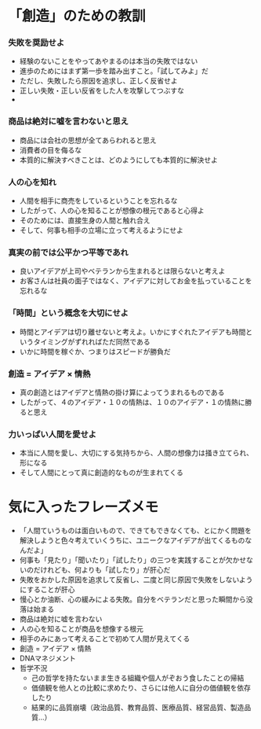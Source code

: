 # 「創造」のための教訓
### 失敗を奨励せよ
- 経験のないことをやってあやまるのは本当の失敗ではない
- 進歩のためにはまず第一歩を踏み出すこと。「試してみよ」だ
- ただし、失敗したら原因を追求し、正しく反省せよ
- 正しい失敗・正しい反省をした人を攻撃してつぶすな
- 
### 商品は絶対に嘘を言わないと思え
- 商品には会社の思想が全てあらわれると思え
- 消費者の目を侮るな
- 本質的に解決すべきことは、どのようにしても本質的に解決せよ

### 人の心を知れ
- 人間を相手に商売をしているということを忘れるな
- したがって、人の心を知ることが想像の根元であると心得よ
- そのためには、直接生身の人間と触れ合え
- そして、何事も相手の立場に立って考えるようにせよ

### 真実の前では公平かつ平等であれ
- 良いアイデアが上司やベテランから生まれるとは限らないと考えよ
- お客さんは社員の面子ではなく、アイデアに対してお金を払っていることを忘れるな

### 「時間」という概念を大切にせよ
- 時間とアイデアは切り離せないと考えよ。いかにすぐれたアイデアも時間というタイミングがずれればただ同然である
- いかに時間を稼ぐか、つまりはスピードが勝負だ

### 創造 = アイデア × 情熱
- 真の創造とはアイデアと情熱の掛け算によってうまれるものである
- したがって、４のアイデア・１０の情熱は、１０のアイデア・１の情熱に勝ると思え

### 力いっぱい人間を愛せよ
- 本当に人間を愛し、大切にする気持ちから、人間の想像力は掻き立てられ、形になる
- そして人間にとって真に創造的なものが生まれてくる

# 気に入ったフレーズメモ
- 「人間ていうものは面白いもので、できてもできなくても、とにかく問題を解決しようと色々考えていくうちに、ユニークなアイデアが出てくるものなんだよ」
- 何事も「見たり」「聞いたり」「試したり」の三つを実践することが欠かせないのだけれども、何よりも「試したり」が肝心だ
- 失敗をおかした原因を追求して反省し、二度と同じ原因で失敗をしないようにすることが肝心
- 慢心とか油断、心の緩みによる失敗。自分をベテランだと思った瞬間から没落は始まる
- 商品は絶対に嘘を言わない
- 人の心を知ることが商品を想像する根元
- 相手のみにあって考えることで初めて人間が見えてくる
- 創造 = アイデア × 情熱
- DNAマネジメント
- 哲学不況
  - 己の哲学を持たないまま生きる組織や個人がぞおう食したことの帰結
  - 価値観を他人との比較に求めたり、さらには他人に自分の価値観を依存したり
  - 結果的に品質崩壊（政治品質、教育品質、医療品質、経営品質、製造品質...）
